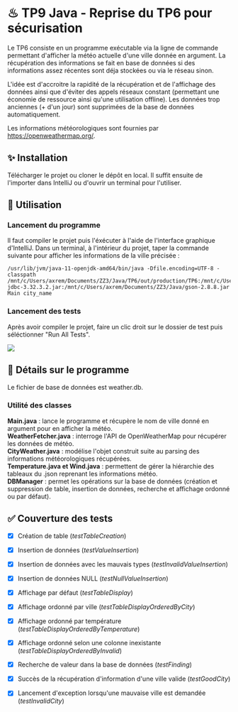 # ♨ TP9 Java - Reprise du TP6 pour sécurisation
Le TP6 consiste en un programme exécutable via la ligne de commande permettant d'afficher la météo actuelle d'une ville donnée en argument. La récupération des informations se fait en base de données si des informations assez récentes sont déja stockées ou via le réseau sinon.

L'idée est d'accroitre la rapidité de la récupération et de l'affichage des données ainsi que d'éviter des appels réseaux constant (permettant une économie de ressource ainsi qu'une utilisation offline). Les données trop anciennes (+ d'un jour) sont supprimées de la base de données automatiquement.

Les informations météorologiques sont fournies par https://openweathermap.org/.

## ✨ Installation
Télécharger le projet ou cloner le dépôt en local.
Il suffit ensuite de l'importer dans IntelliJ ou d'ouvrir un terminal pour l'utiliser.

## 🚀 Utilisation
### Lancement du programme
Il faut compiler le projet puis l'éxécuter à l'aide de l'interface graphique d'IntelliJ.
Dans un terminal, à l'intérieur du projet, taper la commande suivante pour afficher les informations de la ville précisée :
```
/usr/lib/jvm/java-11-openjdk-amd64/bin/java -Dfile.encoding=UTF-8 -classpath /mnt/c/Users/axrem/Documents/ZZ3/Java/TP6/out/production/TP6:/mnt/c/Users/axrem/Downloads/sqlite-jdbc-3.32.3.2.jar:/mnt/c/Users/axrem/Documents/ZZ3/Java/gson-2.8.8.jar Main city_name
```

### Lancement des tests
Après avoir compiler le projet, faire un clic droit sur le dossier de test puis séléctionner "Run All Tests".

![](C:\Users\axrem\Documents\ZZ3\Java\TP4\resources\img.png)


## 📝 Détails sur le programme
Le fichier de base de données est weather.db.

### Utilité des classes
**Main.java** : lance le programme et récupère le nom de ville donné en argument pour en afficher la météo.<br/>
**WeatherFetcher.java** : interroge l'API de OpenWeatherMap pour récupérer les données de météo.<br/>
**CityWeather.java** : modélise l'objet construit suite au parsing des informations météorologiques récupérées.<br/>
**Temperature.java et Wind.java** : permettent de gérer la hiérarchie des tableaux du .json reprenant les informations météo.<br/>
**DBManager** : permet les opérations sur la base de données (création et suppression de table, insertion de données, recherche et affichage ordonné ou par défaut).

## ✅ Couverture des tests
- [x] Création de table (*testTableCreation*)
- [x] Insertion de données (*testValueInsertion*)
- [x] Insertion de données avec les mauvais types (*testInvalidValueInsertion*)
- [x] Insertion de données NULL (*testNullValueInsertion*)
- [x] Affichage par défaut (*testTableDisplay*)
- [x] Affichage ordonné par ville (*testTableDisplayOrderedByCity*)
- [x] Affichage ordonné par température (*testTableDisplayOrderedByTemperature*)
- [x] Affichage ordonné selon une colonne inexistante (*testTableDisplayOrderedByInvalid*)
- [x] Recherche de valeur dans la base de données (*testFinding*)
- [x] Succès de la récupération d'information d'une ville valide (*testGoodCity*)
- [x] Lancement d'exception lorsqu'une mauvaise ville est demandée (*testInvalidCity*)



